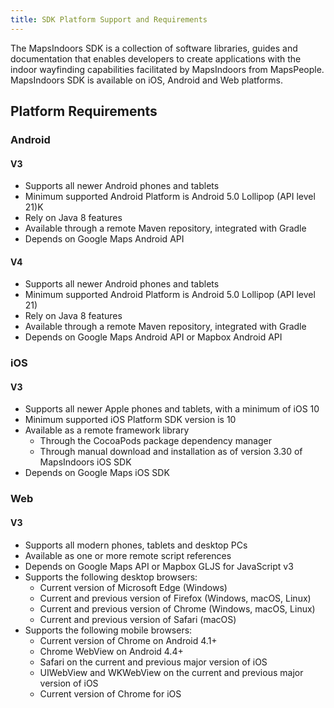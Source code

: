 ```yaml
---
title: SDK Platform Support and Requirements
---
```


The MapsIndoors SDK is a collection of software libraries, guides and documentation that enables developers to create applications with the indoor wayfinding capabilities facilitated by MapsIndoors from MapsPeople. MapsIndoors SDK is available on iOS, Android and Web platforms.

## Platform Requirements

### Android

#### V3

- Supports all newer Android phones and tablets
- Minimum supported Android Platform is Android 5.0 Lollipop (API level 21)K
- Rely on Java 8 features
- Available through a remote Maven repository, integrated with Gradle
- Depends on Google Maps Android API

#### V4

- Supports all newer Android phones and tablets
- Minimum supported Android Platform is Android 5.0 Lollipop (API level 21)
- Rely on Java 8 features
- Available through a remote Maven repository, integrated with Gradle
- Depends on Google Maps Android API or Mapbox Android API

### iOS

#### V3

- Supports all newer Apple phones and tablets, with a minimum of iOS 10
- Minimum supported iOS Platform SDK version is 10
- Available as a remote framework library
  - Through the CocoaPods package dependency manager
  - Through manual download and installation as of version 3.30 of MapsIndoors iOS SDK
- Depends on Google Maps iOS SDK

<!-- #### V4

- Supports all newer Apple phones and tablets with a minimum of iOS 13
- Minimum supported iOS Platform SDK version is 13
- Available as a remote framework library
  - Through the CocoaPods package dependency manager
  - Through manual download and installation as of version 3.30 of MapsIndoors iOS SDK
- Depends on Google Maps iOS SDK or Mapbox iOS SDK -->

### Web

#### V3

- Supports all modern phones, tablets and desktop PCs
- Available as one or more remote script references
- Depends on Google Maps API or Mapbox GLJS for JavaScript v3
- Supports the following desktop browsers:
  - Current version of Microsoft Edge (Windows)
  - Current and previous version of Firefox (Windows, macOS, Linux)
  - Current and previous version of Chrome (Windows, macOS, Linux)
  - Current and previous version of Safari (macOS)
- Supports the following mobile browsers:
  - Current version of Chrome on Android 4.1+
  - Chrome WebView on Android 4.4+
  - Safari on the current and previous major version of iOS
  - UIWebView and WKWebView on the current and previous major version of iOS
  - Current version of Chrome for iOS
